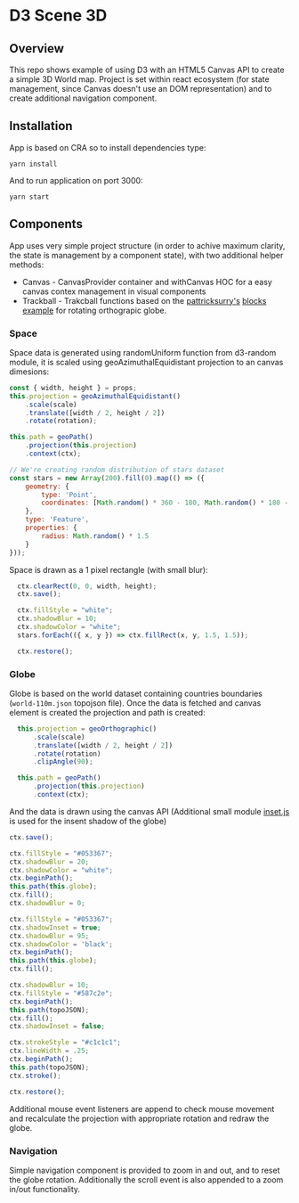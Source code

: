 D3 Scene 3D
===

## Overview
This repo shows example of using D3 with an HTML5 Canvas API to create a simple 3D World map. Project is set within react ecosystem (for state management, since Canvas doesn't use an DOM representation) and to create additional navigation component.

## Installation
App is based on CRA so to install dependencies type:
```
yarn install
```
And to run application on port 3000:
```
yarn start
```

## Components

App uses very simple project structure (in order to achive maximum clarity, the state is management by a component state), with two additional helper methods:
- Canvas - CanvasProvider container and withCanvas HOC for a easy canvas contex management in visual components
- Trackball - Trakcball functions based on the [pattricksurry's](http://bl.ocks.org/patricksurry) [blocks example](http://bl.ocks.org/patricksurry/5721459) for rotating orthograpic globe.
### Space
Space data is generated using randomUniform function from d3-random module, it is scaled using geoAzimuthalEquidistant projection to an canvas dimesions:
```js
const { width, height } = props;
this.projection = geoAzimuthalEquidistant()
    .scale(scale)
    .translate([width / 2, height / 2])
    .rotate(rotation);

this.path = geoPath()
    .projection(this.projection)
    .context(ctx);

// We're creating random distribution of stars dataset
const stars = new Array(200).fill(0).map(() => ({
    geometry: {
        type: 'Point',
        coordinates: [Math.random() * 360 - 180, Math.random() * 180 - 90]
    },
    type: 'Feature',
    properties: {
        radius: Math.random() * 1.5
    }
}));
```
Space is drawn as a 1 pixel rectangle (with small blur):
```js
  ctx.clearRect(0, 0, width, height);
  ctx.save();

  ctx.fillStyle = "white";
  ctx.shadowBlur = 10;
  ctx.shadowColor = "white";
  stars.forEach(({ x, y }) => ctx.fillRect(x, y, 1.5, 1.5));

  ctx.restore();
```
### Globe
Globe is based on the world dataset containing countries boundaries (`world-110m.json` topojson file).
Once the data is fetched and canvas element is created the projection and path is created:
```js
  this.projection = geoOrthographic()
      .scale(scale)
      .translate([width / 2, height / 2])
      .rotate(rotation)
      .clipAngle(90);

  this.path = geoPath()
      .projection(this.projection)
      .context(ctx);
```

And the data is drawn using the canvas API (Additional small module [inset.js](https://github.com/patlillis/inset.js) is used for the insent shadow of the globe)
```js
ctx.save();

ctx.fillStyle = "#053367";
ctx.shadowBlur = 20;
ctx.shadowColor = "white";
ctx.beginPath();
this.path(this.globe);
ctx.fill();
ctx.shadowBlur = 0;

ctx.fillStyle = "#053367";
ctx.shadowInset = true;
ctx.shadowBlur = 95;
ctx.shadowColor = 'black';
ctx.beginPath();
this.path(this.globe);
ctx.fill();

ctx.shadowBlur = 10;
ctx.fillStyle = "#587c2e";
ctx.beginPath();
this.path(topoJSON);
ctx.fill();
ctx.shadowInset = false;

ctx.strokeStyle = "#c1c1c1";
ctx.lineWidth = .25;
ctx.beginPath();
this.path(topoJSON);
ctx.stroke();

ctx.restore();
```

Additional mouse event listeners are append to check mouse movement and recalculate the projection with appropriate rotation and redraw the globe.


### Navigation

Simple navigation component is provided to zoom in and out, and to reset the globe rotation. Additionally the scroll event is also appended to a zoom in/out functionality.